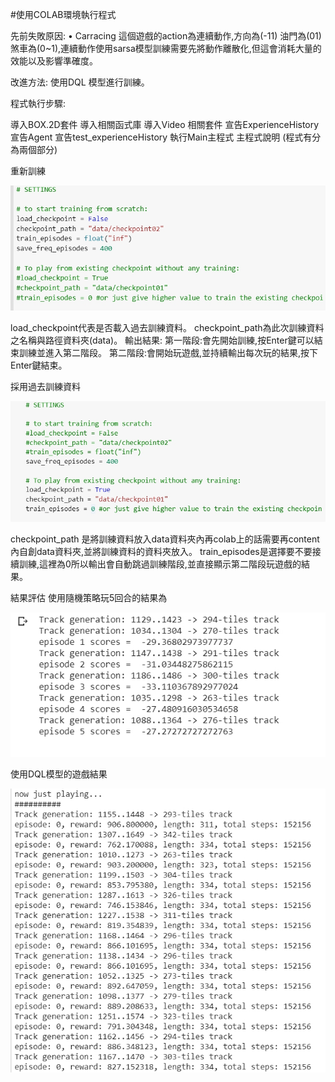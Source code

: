 #使用COLAB環境執行程式

先前失敗原因: • Carracing 這個遊戲的action為連續動作,方向為(-11) 油門為(01) 煞車為(0~1),連續動作使用sarsa模型訓練需要先將動作離散化,但這會消耗大量的效能以及影響準確度。

改進方法: 使用DQL 模型進行訓練。

程式執行步驟:

導入BOX.2D套件
導入相關函式庫
導入Video 相關套件
宣告ExperienceHistory
宣告Agent
宣告test_experienceHistory
執行Main主程式
主程式說明 (程式有分為兩個部分)

重新訓練


![image](image/1579087454989.jpg)


load_checkpoint代表是否載入過去訓練資料。 checkpoint_path為此次訓練資料之名稱與路徑資料夾(data)。 輸出結果: 第一階段:會先開始訓練,按Enter鍵可以結束訓練並進入第二階段。 第二階段:會開始玩遊戲,並持續輸出每次玩的結果,按下Enter鍵結束。

採用過去訓練資料


![image](image/1579087430063.jpg)



checkpoint_path 是將訓練資料放入data資料夾內再colab上的話需要再content內自創data資料夾,並將訓練資料的資料夾放入。 train_episodes是選擇要不要接續訓練,這裡為0所以輸出會自動跳過訓練階段,並直接顯示第二階段玩遊戲的結果。

結果評估
使用隨機策略玩5回合的結果為


![image](image/1579090083507.jpg)



使用DQL模型的遊戲結果


![image](image/1579087000633.jpg)



